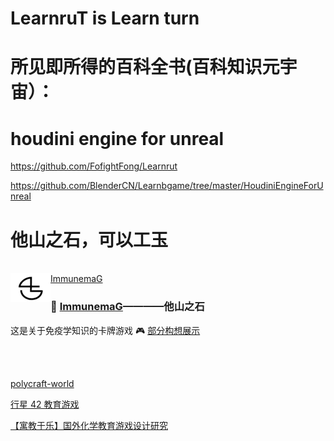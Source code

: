 # LearnruT is Learn turn

# 所见即所得的百科全书(百科知识元宇宙）：

# houdini engine for unreal




https://github.com/FofightFong/Learnrut	

https://github.com/BlenderCN/Learnbgame/tree/master/HoudiniEngineForUnreal


# 他山之石，可以工玉

</br>
<a href="/LearnruT/ImmunemaG">
  <img src="https://github.com/BlenderCN/blenderTutorial/blob/master/mDrivEngine/blenderpng/logoleft.png" align="left">
ImmunemaG
</a>

</br>

###  :memo: [ImmunemaG](ImmunemaG)————他山之石

这是关于免疫学知识的卡牌游戏 :video_game: [部分构想展示](http://www.learnbgame.com/)

</br>
</br>


[polycraft-world](http://k.sina.com.cn/article_7025634796_1a2c2adec00100u72i.html)

[行星 42 教育游戏](http://planeta42.com/cn.html)

[【寓教于乐】国外化学教育游戏设计研究](https://www.sohu.com/a/423127893_281937)



